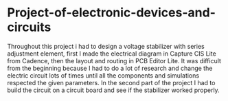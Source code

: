 # Project-of-electronic-devices-and-circuits
Throughout this project i had to design a voltage stabilizer with series adjustment element, first I made the electrical diagram in Capture CIS Lite from Cadence, then the layout and routing in PCB Editor Lite. It was difficult from the beginning because I had to do a lot of research and change the electric circuit lots of times until all the components and simulations respected the given parameters. In the second part of the project I had to build the circuit on a circuit board and see if the stabilizer worked properly.
